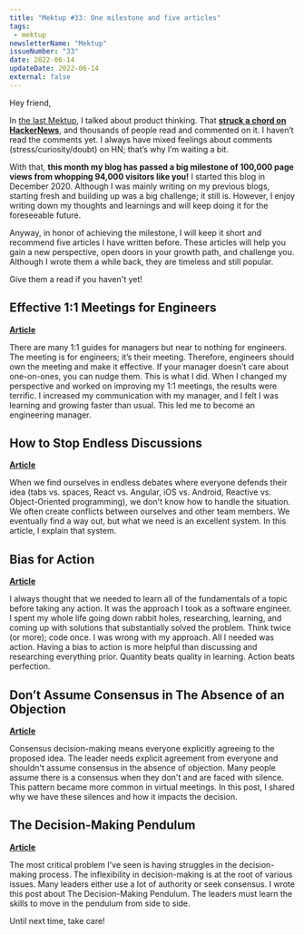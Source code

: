 ```yaml
---
title: "Mektup #33: One milestone and five articles"
tags:
 - mektup
newsletterName: "Mektup"
issueNumber: "33"
date: 2022-06-14
updateDate: 2022-06-14
external: false
---
```


Hey friend,

In [the last Mektup](/newsletter/mektup-32/), I talked about product thinking. That **[struck a chord on HackerNews](https://news.ycombinator.com/item?id=31595285)**, and thousands of people read and commented on it. I haven’t read the comments yet. I always have mixed feelings about comments (stress/curiosity/doubt) on HN; that’s why I’m waiting a bit.

With that, **this month my blog has passed a big milestone of 100,000 page views from whopping 94,000 visitors like you!** I started this blog in December 2020. Although I was mainly writing on my previous blogs, starting fresh and building up was a big challenge; it still is. However, I enjoy writing down my thoughts and learnings and will keep doing it for the foreseeable future.

Anyway, in honor of achieving the milestone, I will keep it short and recommend five articles I have written before. These articles will help you gain a new perspective, open doors in your growth path, and challenge you. Although I wrote them a while back, they are timeless and still popular.

Give them a read if you haven't yet!

## Effective 1:1 Meetings for Engineers

**​[Article](/effective-1-on-1-meetings-own-your-one-on-one-meeting/)​**

There are many 1:1 guides for managers but near to nothing for engineers. The meeting is for engineers; it’s their meeting. Therefore, engineers should own the meeting and make it effective. If your manager doesn’t care about one-on-ones, you can nudge them. This is what I did. When I changed my perspective and worked on improving my 1:1 meetings, the results were terrific. I increased my communication with my manager, and I felt I was learning and growing faster than usual. This led me to become an engineering manager.

## How to Stop Endless Discussions

**​[Article](/how-to-stop-endless-discussions/)​**

When we find ourselves in endless debates where everyone defends their idea (tabs vs. spaces, React vs. Angular, iOS vs. Android, Reactive vs. Object-Oriented programming), we don't know how to handle the situation. We often create conflicts between ourselves and other team members. We eventually find a way out, but what we need is an excellent system. In this article, I explain that system.

## Bias for Action

**​[Article](/bias-towards-action/)​**

I always thought that we needed to learn all of the fundamentals of a topic before taking any action. It was the approach I took as a software engineer. I spent my whole life going down rabbit holes, researching, learning, and coming up with solutions that substantially solved the problem. Think twice (or more); code once. I was wrong with my approach. All I needed was action. Having a bias to action is more helpful than discussing and researching everything prior. Quantity beats quality in learning. Action beats perfection.

## Don’t Assume Consensus in The Absence of an Objection

**​[Article](/dont-assume-consensus-in-the-absence-of-objection/)​**

Consensus decision-making means everyone explicitly agreeing to the proposed idea. The leader needs explicit agreement from everyone and shouldn't assume consensus in the absence of objection. Many people assume there is a consensus when they don't and are faced with silence. This pattern became more common in virtual meetings. In this post, I shared why we have these silences and how it impacts the decision.

## The Decision-Making Pendulum

**​[Article](/the-decision-making-pendulum/)​**

The most critical problem I've seen is having struggles in the decision-making process. The inflexibility in decision-making is at the root of various issues. Many leaders either use a lot of authority or seek consensus. I wrote this post about The Decision-Making Pendulum. The leaders must learn the skills to move in the pendulum from side to side.

Until next time, take care!
